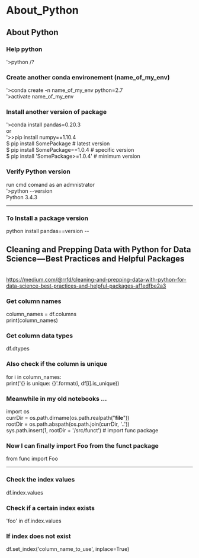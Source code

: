# About_Python
About Python
----
### Help python
'>python /?

### Create another conda environement (name_of_my_env)
'>conda create -n name_of_my_env python=2.7
<br /> '>activate name_of_my_env 

### Install another version of package
'>conda install pandas=0.20.3
<br />or
<br />'>>pip install numpy==1.10.4
<br />$ pip install SomePackage            # latest version
<br />$ pip install SomePackage==1.0.4     # specific version
<br />$ pip install 'SomePackage>=1.0.4'   # minimum version

### Verify Python version
run cmd comand as an admnistrator
<br />'>python --version
<br />Python 3.4.3

------

### To Install a package version
python install pandas==version --

## Cleaning and Prepping Data with Python for Data Science — Best Practices and Helpful Packages
<br />https://medium.com/@rrfd/cleaning-and-prepping-data-with-python-for-data-science-best-practices-and-helpful-packages-af1edfbe2a3

### Get column names
column_names = df.columns
<br />print(column_names)
### Get column data types
df.dtypes
### Also check if the column is unique
for i in column_names:
<br />  print('{} is unique: {}'.format(i, df[i].is_unique))

### Meanwhile in my old notebooks ...
import os
<br />currDir = os.path.dirname(os.path.realpath("__file__"))
<br />rootDir = os.path.abspath(os.path.join(currDir, '..'))
<br />sys.path.insert(1, rootDir + '/src/funct') # import func package

### Now I can finally import Foo from the funct package
from func import Foo

-----
### Check the index values
df.index.values

### Check if a certain index exists
'foo' in df.index.values

### If index does not exist
df.set_index('column_name_to_use', inplace=True)
